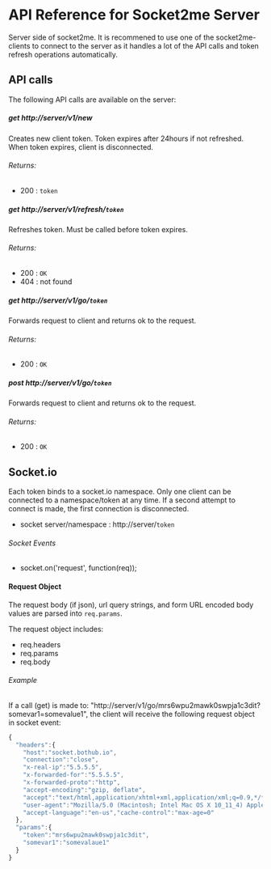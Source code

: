 # API Reference for Socket2me Server
Server side of socket2me. It is recommened to use one of the socket2me-clients to connect to the server as it handles a lot of the API calls and token refresh operations automatically. 

## API calls
The following API calls are available on the server:

##### get http://server/v1/new
Creates new client token. Token expires after 24hours if not refreshed. When token expires, client is disconnected.

###### Returns:
* 200 : `token`

##### get http://server/v1/refresh/`token`
Refreshes token. Must be called before token expires.

###### Returns:
* 200 : `OK`
* 404 : not found

##### get http://server/v1/go/`token`
Forwards request to client and returns ok to the request.

###### Returns:
* 200 : `OK`

##### post http://server/v1/go/`token`
Forwards request to client and returns ok to the request.

###### Returns:
* 200 : `OK`

## Socket.io
Each token binds to a socket.io namespace. Only one client can be connected to a namespace/token at any time. If a second attempt to connect is made, the first connection is disconnected.

* socket server/namespace : http://server/`token`

###### Socket Events
* socket.on('request', function(req));

#### Request Object

The request body (if json), url query strings, and form URL encoded body values are parsed into `req.params`.

The request object includes:
* req.headers
* req.params
* req.body

###### Example

If a call (get) is made to: "http://server/v1/go/mrs6wpu2mawk0swpja1c3dit?somevar1=somevalue1", the client will receive the following request object in socket event:

```js
{
  "headers":{
    "host":"socket.bothub.io",
    "connection":"close",
    "x-real-ip":"5.5.5.5",
    "x-forwarded-for":"5.5.5.5",
    "x-forwarded-proto":"http",
    "accept-encoding":"gzip, deflate",
    "accept":"text/html,application/xhtml+xml,application/xml;q=0.9,*/*;q=0.8",
    "user-agent":"Mozilla/5.0 (Macintosh; Intel Mac OS X 10_11_4) AppleWebKit/601.5.17 (KHTML, like Gecko) Version/9.1 Safari/601.5.17",
    "accept-language":"en-us","cache-control":"max-age=0"
  },
  "params":{
    "token":"mrs6wpu2mawk0swpja1c3dit",
    "somevar1":"somevalaue1"
  }
}
```

